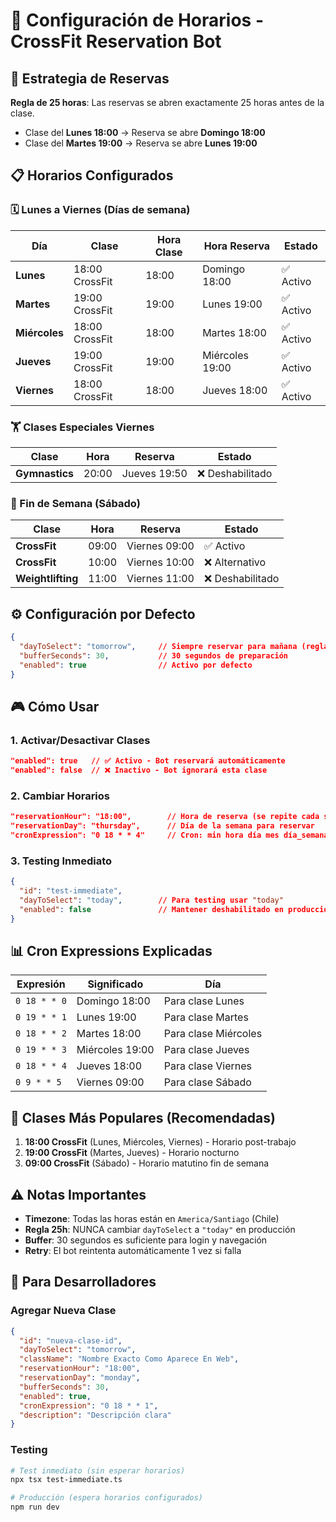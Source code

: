 # 📅 Configuración de Horarios - CrossFit Reservation Bot

## 🎯 Estrategia de Reservas

**Regla de 25 horas**: Las reservas se abren exactamente 25 horas antes de la clase.
- Clase del **Lunes 18:00** → Reserva se abre **Domingo 18:00**
- Clase del **Martes 19:00** → Reserva se abre **Lunes 19:00**

## 📋 Horarios Configurados

### 🗓️ Lunes a Viernes (Días de semana)
| Día | Clase | Hora Clase | Hora Reserva | Estado |
|-----|-------|------------|--------------|--------|
| **Lunes** | 18:00 CrossFit | 18:00 | Domingo 18:00 | ✅ Activo |
| **Martes** | 19:00 CrossFit | 19:00 | Lunes 19:00 | ✅ Activo |
| **Miércoles** | 18:00 CrossFit | 18:00 | Martes 18:00 | ✅ Activo |
| **Jueves** | 19:00 CrossFit | 19:00 | Miércoles 19:00 | ✅ Activo |
| **Viernes** | 18:00 CrossFit | 18:00 | Jueves 18:00 | ✅ Activo |

### 🏋️ Clases Especiales Viernes
| Clase | Hora | Reserva | Estado |
|-------|------|---------|--------|
| **Gymnastics** | 20:00 | Jueves 19:50 | ❌ Deshabilitado |

### 🌅 Fin de Semana (Sábado)
| Clase | Hora | Reserva | Estado |
|-------|------|---------|--------|
| **CrossFit** | 09:00 | Viernes 09:00 | ✅ Activo |
| **CrossFit** | 10:00 | Viernes 10:00 | ❌ Alternativo |
| **Weightlifting** | 11:00 | Viernes 11:00 | ❌ Deshabilitado |

## ⚙️ Configuración por Defecto

```json
{
  "dayToSelect": "tomorrow",     // Siempre reservar para mañana (regla 25h)
  "bufferSeconds": 30,           // 30 segundos de preparación
  "enabled": true                // Activo por defecto
}
```

## 🎮 Cómo Usar

### 1. **Activar/Desactivar Clases**
```json
"enabled": true   // ✅ Activo - Bot reservará automáticamente
"enabled": false  // ❌ Inactivo - Bot ignorará esta clase
```

### 2. **Cambiar Horarios**
```json
"reservationHour": "18:00",        // Hora de reserva (se repite cada semana)
"reservationDay": "thursday",      // Día de la semana para reservar
"cronExpression": "0 18 * * 4"     // Cron: min hora día mes día_semana (4=jueves)
```

### 3. **Testing Inmediato**
```json
{
  "id": "test-immediate",
  "dayToSelect": "today",        // Para testing usar "today"
  "enabled": false               // Mantener deshabilitado en producción
}
```

## 📊 Cron Expressions Explicadas

| Expresión | Significado | Día |
|-----------|-------------|-----|
| `0 18 * * 0` | Domingo 18:00 | Para clase Lunes |
| `0 19 * * 1` | Lunes 19:00 | Para clase Martes |
| `0 18 * * 2` | Martes 18:00 | Para clase Miércoles |
| `0 19 * * 3` | Miércoles 19:00 | Para clase Jueves |
| `0 18 * * 4` | Jueves 18:00 | Para clase Viernes |
| `0 9 * * 5` | Viernes 09:00 | Para clase Sábado |

## 🚀 Clases Más Populares (Recomendadas)

1. **18:00 CrossFit** (Lunes, Miércoles, Viernes) - Horario post-trabajo
2. **19:00 CrossFit** (Martes, Jueves) - Horario nocturno
3. **09:00 CrossFit** (Sábado) - Horario matutino fin de semana

## ⚠️ Notas Importantes

- **Timezone**: Todas las horas están en `America/Santiago` (Chile)
- **Regla 25h**: NUNCA cambiar `dayToSelect` a `"today"` en producción
- **Buffer**: 30 segundos es suficiente para login y navegación
- **Retry**: El bot reintenta automáticamente 1 vez si falla

## 🔧 Para Desarrolladores

### Agregar Nueva Clase
```json
{
  "id": "nueva-clase-id",
  "dayToSelect": "tomorrow",
  "className": "Nombre Exacto Como Aparece En Web",
  "reservationHour": "18:00",
  "reservationDay": "monday",
  "bufferSeconds": 30,
  "enabled": true,
  "cronExpression": "0 18 * * 1",
  "description": "Descripción clara"
}
```

### Testing
```bash
# Test inmediato (sin esperar horarios)
npx tsx test-immediate.ts

# Producción (espera horarios configurados)
npm run dev
```